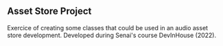 <h2>Asset Store Project</h2>
<p>Exercice of creating some classes that could be used in an audio asset store development. Developed during Senai's course DevInHouse (2022).</p>